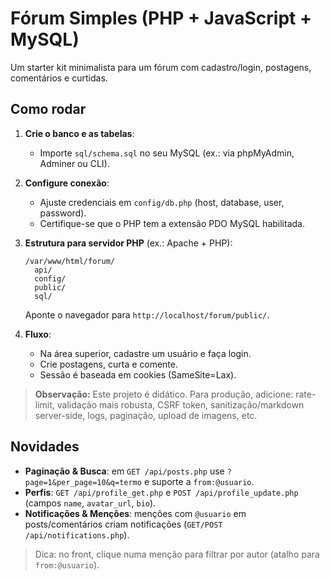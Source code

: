 # Fórum Simples (PHP + JavaScript + MySQL)

Um starter kit minimalista para um fórum com cadastro/login, postagens, comentários e curtidas.

## Como rodar

1. **Crie o banco e as tabelas**:
   - Importe `sql/schema.sql` no seu MySQL (ex.: via phpMyAdmin, Adminer ou CLI).

2. **Configure conexão**:
   - Ajuste credenciais em `config/db.php` (host, database, user, password).
   - Certifique-se que o PHP tem a extensão PDO MySQL habilitada.

3. **Estrutura para servidor PHP** (ex.: Apache + PHP):
   ```
   /var/www/html/forum/
     api/
     config/
     public/
     sql/
   ```
   Aponte o navegador para `http://localhost/forum/public/`.

4. **Fluxo**:
   - Na área superior, cadastre um usuário e faça login.
   - Crie postagens, curta e comente.
   - Sessão é baseada em cookies (SameSite=Lax).

> **Observação:** Este projeto é didático. Para produção, adicione: rate-limit, validação mais robusta, CSRF token, sanitização/markdown server-side, logs, paginação, upload de imagens, etc.


## Novidades
- **Paginação & Busca**: em `GET /api/posts.php` use `?page=1&per_page=10&q=termo` e suporte a `from:@usuario`.
- **Perfis**: `GET /api/profile_get.php` e `POST /api/profile_update.php` (campos `name`, `avatar_url`, `bio`).
- **Notificações & Menções**: menções com `@usuario` em posts/comentários criam notificações (`GET/POST /api/notifications.php`).

> Dica: no front, clique numa menção para filtrar por autor (atalho para `from:@usuario`).
